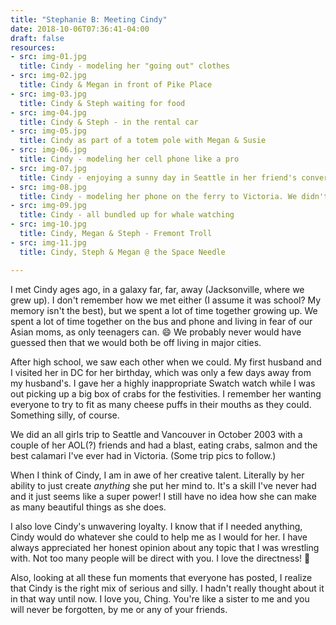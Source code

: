 ```yaml
---
title: "Stephanie B: Meeting Cindy"
date: 2018-10-06T07:36:41-04:00
draft: false
resources:
- src: img-01.jpg
  title: Cindy - modeling her "going out" clothes
- src: img-02.jpg
  title: Cindy & Megan in front of Pike Place
- src: img-03.jpg
  title: Cindy & Steph waiting for food
- src: img-04.jpg
  title: Cindy & Steph - in the rental car
- src: img-05.jpg
  title: Cindy as part of a totem pole with Megan & Susie
- src: img-06.jpg
  title: Cindy - modeling her cell phone like a pro
- src: img-07.jpg
  title: Cindy - enjoying a sunny day in Seattle in her friend's convertible!
- src: img-08.jpg
  title: Cindy - modeling her phone on the ferry to Victoria. We didn't realize the trucker was still in his truck until afterwards
- src: img-09.jpg
  title: Cindy - all bundled up for whale watching
- src: img-10.jpg
  title: Cindy, Megan & Steph - Fremont Troll
- src: img-11.jpg
  title: Cindy, Steph & Megan @ the Space Needle

---
```


I met Cindy ages ago, in a galaxy far, far, away (Jacksonville, where we grew up). I don't remember how we met either (I assume it was school? My memory isn't the best), but we spent a lot of time together growing up. We spent a lot of time together on the bus and phone and living in fear of our Asian moms, as only teenagers can. :smile: We probably never would have guessed then that we would both be off living in major cities.

After high school, we saw each other when we could. My first husband and I visited her in DC for her birthday, which was only a few days away from my husband's. I gave her a highly inappropriate Swatch watch while I was out picking up a big box of crabs for the festivities. I remember her wanting everyone to try to fit as many cheese puffs in their mouths as they could. Something silly, of course.

We did an all girls trip to Seattle and Vancouver in October 2003 with a couple of her AOL(?) friends and had a blast, eating crabs, salmon and the best calamari I've ever had in Victoria. (Some trip pics to follow.)

When I think of Cindy, I am in awe of her creative talent. Literally by her ability to just create *anything* she put her mind to. It's a skill I've never had and it just seems like a super power! I still have no idea how she can make as many beautiful things as she does.

I also love Cindy's unwavering loyalty. I know that if I needed anything, Cindy would do whatever she could to help me as I would for her. I have always appreciated her honest opinion about any topic that I was wrestling with. Not too many people will be direct with you. I love the directness! :slightly_smiling_face:

Also, looking at all these fun moments that everyone has posted, I realize that Cindy is the right mix of serious and silly. I hadn't really thought about it in that way until now. I love you, Ching. You're like a sister to me and you will never be forgotten, by me or any of your friends.
